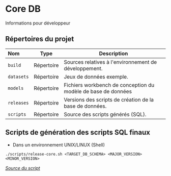 # Core DB
Informations pour développeur

## Répertoires du projet

|Nom      |Type|Description|
|:--------|:------:|-----------------|
|`build`|Répertoire|Sources relatives à l'environnement de développement.   |
|`datasets`|Répertoire|Jeux de données exemple.   |   
|`models`   |Répertoire   |Fichiers workbench de conception du modèle de base de données    |   
|`releases`   |Répertoire   |Versions des scripts de création de la base de données.   |
|`scripts`   |Répertoire   |Source des scripts générés (SQL).   |

## Scripts de génération des scripts SQL finaux

- Dans un environnement UNIX/LINUX (Shell)

```   
./scripts/release-core.sh <TARGET_DB_SCHEMA> <MAJOR_VERSION> <MINOR_VERSION>

```
[*Source du script*](./scripts/release-core.sh)
